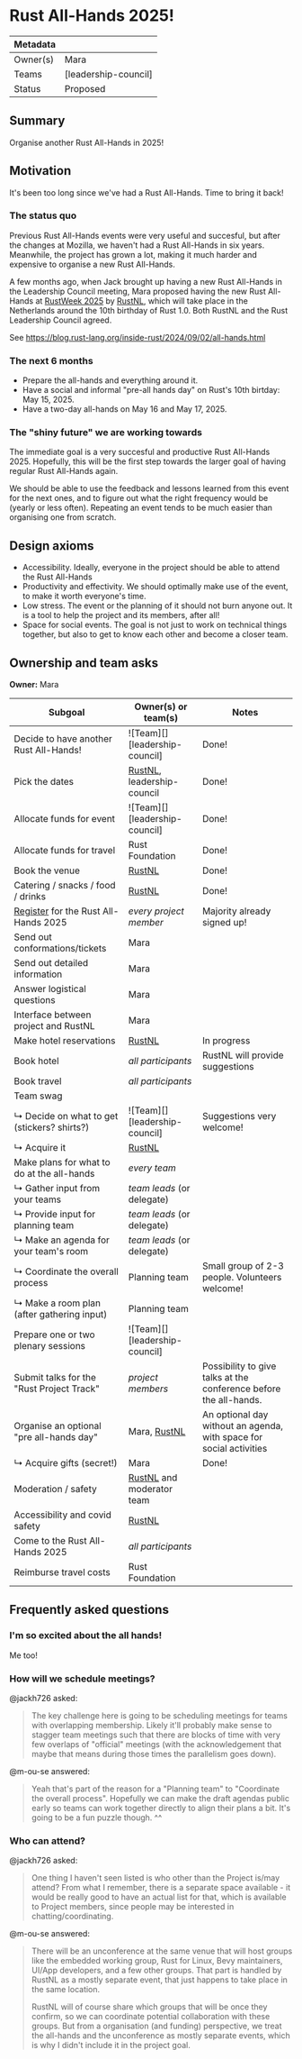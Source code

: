 # Rust All-Hands 2025!

| Metadata |                       |
| -------- | --------------------- |
| Owner(s) | Mara                  |
| Teams    | [leadership-council]  |
| Status   | Proposed              |

## Summary

Organise another Rust All-Hands in 2025!

## Motivation

It's been too long since we've had a Rust All-Hands. Time to bring it back!

### The status quo

Previous Rust All-Hands events were very useful and succesful, but after the changes at Mozilla, we haven't had a Rust All-Hands in six years.
Meanwhile, the project has grown a lot, making it much harder and expensive to organise a new Rust All-Hands.

A few months ago, when Jack brought up having a new Rust All-Hands in the Leadership Council meeting,
Mara proposed having the new Rust All-Hands at [RustWeek 2025](https://2025.rustweek.org) by [RustNL](https://2025.rustweek.org/about/), which will take place in the Netherlands around the 10th birthday of Rust 1.0.
Both RustNL and the Rust Leadership Council agreed.

See https://blog.rust-lang.org/inside-rust/2024/09/02/all-hands.html

### The next 6 months

- Prepare the all-hands and everything around it.
- Have a social and informal "pre-all hands day" on Rust's 10th birtday: May 15, 2025.
- Have a two-day all-hands on May 16 and May 17, 2025.

### The "shiny future" we are working towards

The immediate goal is a very succesful and productive Rust All-Hands 2025.
Hopefully, this will be the first step towards the larger goal of having regular Rust All-Hands again.

We should be able to use the feedback and lessons learned from this event for the next ones,
and to figure out what the right frequency would be (yearly or less often).
Repeating an event tends to be much easier than organising one from scratch.

## Design axioms

- Accessibility. Ideally, everyone in the project should be able to attend the Rust All-Hands
- Productivity and effectivity. We should optimally make use of the event, to make it worth everyone's time.
- Low stress. The event or the planning of it should not burn anyone out. It is a tool to help the project and its members, after all!
- Space for social events. The goal is not just to work on technical things together, but also to get to know each other and become a closer team.

## Ownership and team asks

**Owner:** Mara

| Subgoal                                        | Owner(s) or team(s)            | Notes |
| ---------------------------------------------- | ------------------------------ | ----- |
| Decide to have another Rust All-Hands!         | ![Team][] [leadership-council] | Done! |
| Pick the dates                                 | [RustNL], leadership-council   | Done! |
| Allocate funds for event                       | ![Team][] [leadership-council] | Done! |
| Allocate funds for travel                      | Rust Foundation                | Done! |
| Book the venue                                 | [RustNL]                       | Done! |
| Catering / snacks / food / drinks              | [RustNL]                       | Done! |
| [Register] for the Rust All-Hands 2025         | *every project member*         | Majority already signed up! |
| Send out conformations/tickets                 | Mara                           |       |
| Send out detailed information                  | Mara                           |       |
| Answer logistical questions                    | Mara                           |       |
| Interface between project and RustNL           | Mara                           |       |
| Make hotel reservations                        | [RustNL]                       | In progress |
| Book hotel                                     | *all participants*             | RustNL will provide suggestions |
| Book travel                                    | *all participants*             |       |
| Team swag                                      |                                |       |
| ↳ Decide on what to get (stickers? shirts?)    | ![Team][] [leadership-council] | Suggestions very welcome! |
| ↳ Acquire it                                   | [RustNL]                       |       |
| Make plans for what to do at the all-hands     | *every team*                   |       |
| ↳ Gather input from your teams                 | *team leads* (or delegate)     |       |
| ↳ Provide input for planning team              | *team leads* (or delegate)     |       |
| ↳ Make an agenda for your team's room          | *team leads* (or delegate)     |       |
| ↳ Coordinate the overall process               | Planning team                  | Small group of 2-3 people. Volunteers welcome! |
| ↳ Make a room plan (after gathering input)     | Planning team                  |       |
| Prepare one or two plenary sessions            | ![Team][] [leadership-council] |       |
| Submit talks for the "Rust Project Track"      | *project members*              | Possibility to give talks at the conference before the all-hands. |
| Organise an optional "pre all-hands day"       | Mara, [RustNL]                 | An optional day without an agenda, with space for social activities |
| ↳ Acquire gifts (secret!)                      | Mara                           | Done! |
| Moderation / safety                            | [RustNL] and moderator team    |       |
| Accessibility and covid safety                 | [RustNL]                       |       |
| Come to the Rust All-Hands 2025                | *all participants*             |       |
| Reimburse travel costs                         | Rust Foundation                |       |

[RustNL]: https://rustweek.org/about/
[Register]: https://docs.google.com/forms/d/e/1FAIpQLSeeoEsZGLGokSK0Gn8GVRHhM23KgbwKsp67oxi79KfdsbipkQ/viewform

## Frequently asked questions

### I'm so excited about the all hands!

Me too!

### How will we schedule meetings?

@jackh726 asked:

>  The key challenge here is going to be scheduling meetings for teams with overlapping membership. Likely it'll probably make sense to stagger team meetings such that there are blocks of time with very few overlaps of "official" meetings (with the acknowledgement that maybe that means during those times the parallelism goes down).

@m-ou-se answered:

> Yeah that's part of the reason for a "Planning team" to "Coordinate the overall process". Hopefully we can make the draft agendas public early so teams can work together directly to align their plans a bit. It's going to be a fun puzzle though. ^^

### Who can attend?

@jackh726 asked:

> One thing I haven't seen listed is who other than the Project is/may attend? From what I remember, there is a separate space available - it would be really good to have an actual list for that, which is available to Project members, since people may be interested in chatting/coordinating.

@m-ou-se answered:

> There will be an unconference at the same venue that will host groups like the embedded working group, Rust for Linux, Bevy maintainers, UI/App developers, and a few other groups. That part is handled by RustNL as a mostly separate event, that just happens to take place in the same location.
>
> RustNL will of course share which groups that will be once they confirm, so we can coordinate potential collaboration with these groups. But from a organisation (and funding) perspective, we treat the all-hands and the unconference as mostly separate events, which is why I didn't include it in the project goal.

